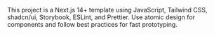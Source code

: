 <!-- Use this file to provide workspace-specific custom instructions to Copilot. For more details, visit https://code.visualstudio.com/docs/copilot/copilot-customization#_use-a-githubcopilotinstructionsmd-file -->

This project is a Next.js 14+ template using JavaScript, Tailwind CSS, shadcn/ui, Storybook, ESLint, and Prettier. Use atomic design for components and follow best practices for fast prototyping.

